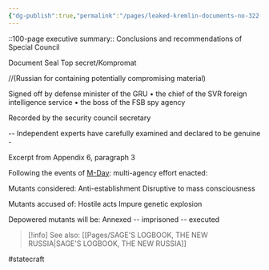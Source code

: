```yaml
---
{"dg-publish":true,"permalink":"/pages/leaked-kremlin-documents-no-322-07-vvb/","dgShowLocalGraph":true}
---
```



::100-page executive summary:: 
Conclusions and recommendations of Special Council 

Document Seal 
Top secret/Kompromat 

//(Russian for containing potentially compromising material) 

Signed off by defense minister of the GRU 
•	the chief of the SVR foreign intelligence service
•	the boss of the FSB spy agency

Recorded by the security council secretary 

-- Independent experts have carefully examined and declared to be genuine -­

Excerpt from Appendix 6, paragraph 3 

Following the events of [M-Day](https://x-men.fandom.com/wiki/Decimation_(M-Day)?so=search): multi-agency effort enacted: 

Mutants considered: 
Anti-establishment 
Disruptive to mass consciousness 

Mutants accused of: 
Hostile acts 
Impure genetic explosion 

Depowered mutants will be: 
Annexed -- imprisoned -- executed 

>[!info] See also:
>[[Pages/SAGE'S LOGBOOK, THE NEW RUSSIA\|SAGE'S LOGBOOK, THE NEW RUSSIA]]

#statecraft 